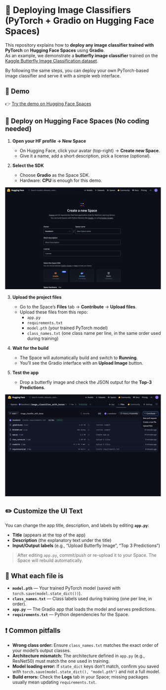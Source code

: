 # 🦋 Deploying Image Classifiers (PyTorch + Gradio on Hugging Face Spaces)

This repository explains how to **deploy any image classifier trained with PyTorch** on **Hugging Face Spaces** using **Gradio**.  
As an example, we demonstrate a **butterfly image classifier** trained on the [Kaggle Butterfly Image Classification dataset](https://www.kaggle.com/datasets/gpiosenka/butterfly-images40-species).

By following the same steps, you can deploy your own PyTorch-based image classifier and serve it with a simple web interface.  

## 🚀 Demo

👉 [Try the demo on Hugging Face Spaces](https://huggingface.co/spaces/basakesin/image_classifier_with_pytorch)  


## 🚀 Deploy on Hugging Face Spaces (No coding needed)

1. **Open your HF profile → New Space**  
   - On Hugging Face, click your avatar (top-right) → **Create new Space**.  
   - Give it a name, add a short description, pick a license (optional).

2. **Select the SDK**  
   - Choose **Gradio** as the Space SDK.  
   - Hardware: **CPU** is enough for this demo.

![Create Spaces](HF_create_Space.png)

3. **Upload the project files**  
   - Go to the Space’s **Files** tab → **Contribute** → **Upload files**.  
   - Upload these files from this repo:
     - `app.py`
     - `requirements.txt`
     - `model.pth` (your trained PyTorch model)
     - `class_names.txt` (one class name per line, in the same order used during training)

4. **Wait for the build**  
   - The Space will automatically build and switch to **Running**.  
   - You’ll see the Gradio interface with an **Upload Image** button.

5. **Test the app**  
   - Drop a butterfly image and check the JSON output for the **Top-3 Predictions**.

![Add Files](Add_files_to_HF.png)


## ✏️ Customize the UI Text

You can change the app title, description, and labels by editing **`app.py`**:

- **Title** (appears at the top of the app)  
- **Description** (the explanatory text under the title)  
- **Input/Output labels** (e.g., “Upload Butterfly Image”, “Top 3 Predictions”)  

> After editing `app.py`, commit/push or re-upload it to your Space. The Space will rebuild automatically.

## 📁 What each file is

- **`model.pth`** — Your trained PyTorch model (saved with `torch.save(model.state_dict())`).  
- **`class_names.txt`** — Class labels used during training (one per line, in order).  
- **`app.py`** — The Gradio app that loads the model and serves predictions.  
- **`requirements.txt`** — Python dependencies for the Space.


## ❗️ Common pitfalls

- **Wrong class order:** Ensure `class_names.txt` matches the exact order of your model’s output classes.  
- **Architecture mismatch:** The architecture defined in `app.py` (e.g., ResNet50) must match the one used in training.  
- **Model loading error:** If `state_dict` keys don’t match, confirm you saved with `torch.save(model.state_dict(), "model.pth")` and not a full model.  
- **Build errors:** Check the **Logs** tab in your Space; missing packages usually mean updating `requirements.txt`.

 
